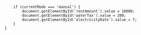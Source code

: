             if (currentMode === 'manual') {
                document.getElementById('rentAmount').value = 10000;
                document.getElementById('waterTax').value = 200;
                document.getElementById('electricityRate').value = 7;
            }
        }
